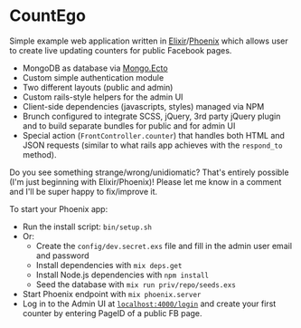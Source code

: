 # CountEgo

Simple example web application written in [Elixir](https://github.com/elixir-lang/elixir)/[Phoenix](https://github.com/phoenixframework/phoenix) which allows user to create live updating counters for public Facebook pages.
  * MongoDB as database via [Mongo.Ecto](https://github.com/michalmuskala/mongodb_ecto)
  * Custom simple authentication module
  * Two different layouts (public and admin)
  * Custom rails-style helpers for the admin UI
  * Client-side dependencies (javascripts, styles) managed via NPM
  * Brunch configured to integrate SCSS, jQuery, 3rd party jQuery plugin and to build separate bundles for public and for admin UI
  * Special action (`FrontController.counter`) that handles both HTML and JSON requests (similar to what rails app achieves with the `respond_to` method).

Do you see something strange/wrong/unidiomatic? That's entirely possible (I'm just beginning with Elixir/Phoenix)! Please let me know in a comment and I'll be super happy to fix/improve it.

To start your Phoenix app:

  * Run the install script: `bin/setup.sh`
  * Or:
    * Create the `config/dev.secret.exs` file and fill in the admin user email and password    
    * Install dependencies with `mix deps.get`
    * Install Node.js dependencies with `npm install`
    * Seed the database with `mix run priv/repo/seeds.exs`
  * Start Phoenix endpoint with `mix phoenix.server`
  * Log in to the Admin UI at [`localhost:4000/login`](http://localhost:4000/login) and create your first counter by entering PageID of a public FB page.
